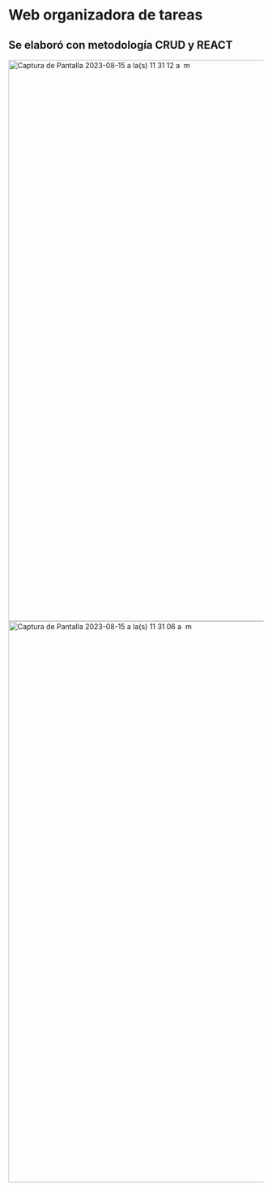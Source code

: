 # Web organizadora de tareas

## Se elaboró con metodología CRUD y REACT

<img width="1106" alt="Captura de Pantalla 2023-08-15 a la(s) 11 31 12 a  m" src="https://github.com/Lorenaguillen/Todo-list/assets/114018284/6a458f30-bbab-45e6-b974-8be13625c08d">

<img width="1106" alt="Captura de Pantalla 2023-08-15 a la(s) 11 31 06 a  m" src="https://github.com/Lorenaguillen/Todo-list/assets/114018284/a68f2fb2-3439-4c00-b044-82135e4c59df">



